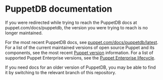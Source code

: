 # PuppetDB documentation

If you were redirected while trying to reach the PuppetDB docs at puppet.com/docs/puppetdb, the version you were trying to reach is no longer maintained.

For the most recent PuppetDB docs, see [puppet.com/docs/puppetdb/latest](https://puppet.com/docs/puppetdb/latest).
For a list of the current maintained versions of open source Puppet and its components, see the most recent [Puppet version](https://puppet.com/docs/puppet/latest/about_agent.html) information.
For a list of supported Puppet Enterprise versions, see the [Puppet Enterprise lifecycle](https://puppet.com/misc/puppet-enterprise-lifecycle).

If you need docs for an older version of PuppetDB, you may be able to find it by switching to the relevant branch of this repository.

